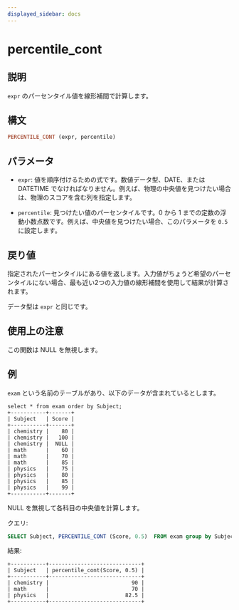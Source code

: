 ```yaml
---
displayed_sidebar: docs
---
```


# percentile_cont

## 説明

`expr` のパーセンタイル値を線形補間で計算します。

## 構文

```Haskell
PERCENTILE_CONT (expr, percentile) 
```

## パラメータ

- `expr`: 値を順序付けるための式です。数値データ型、DATE、または DATETIME でなければなりません。例えば、物理の中央値を見つけたい場合は、物理のスコアを含む列を指定します。

- `percentile`: 見つけたい値のパーセンタイルです。0 から 1 までの定数の浮動小数点数です。例えば、中央値を見つけたい場合、このパラメータを `0.5` に設定します。

## 戻り値

指定されたパーセンタイルにある値を返します。入力値がちょうど希望のパーセンタイルにない場合、最も近い2つの入力値の線形補間を使用して結果が計算されます。

データ型は `expr` と同じです。

## 使用上の注意

この関数は NULL を無視します。

## 例

`exam` という名前のテーブルがあり、以下のデータが含まれているとします。

```Plain
select * from exam order by Subject;
+-----------+-------+
| Subject   | Score |
+-----------+-------+
| chemistry |    80 |
| chemistry |   100 |
| chemistry |  NULL |
| math      |    60 |
| math      |    70 |
| math      |    85 |
| physics   |    75 |
| physics   |    80 |
| physics   |    85 |
| physics   |    99 |
+-----------+-------+
```

NULL を無視して各科目の中央値を計算します。

クエリ:

```SQL
SELECT Subject, PERCENTILE_CONT (Score, 0.5)  FROM exam group by Subject;
```

結果:

```Plain
+-----------+-----------------------------+
| Subject   | percentile_cont(Score, 0.5) |
+-----------+-----------------------------+
| chemistry |                          90 |
| math      |                          70 |
| physics   |                        82.5 |
+-----------+-----------------------------+
```